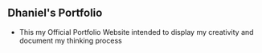 ## Dhaniel's Portfolio

- This my Official Portfolio Website intended to display my creativity and document my thinking process
